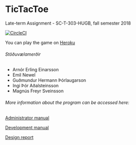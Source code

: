 # TicTacToe

Late-term Assignment - SC-T-303-HUGB, fall semester 2018

[![CircleCI](https://circleci.com/gh/Stoduvaelamerdir/TicTacToe/tree/master.svg?style=svg)](https://circleci.com/gh/Stoduvaelamerdir/TicTacToe/tree/master)

You can play the game on [Heroku](https://glacial-inlet-92555.herokuapp.com/)

###### Stöðuvælamerðir

- Arnór Erling Einarsson
- Emil Newel
- Guðmundur Hermann Þórlaugarson
- Ingi Þór Aðalsteinsson
- Magnús Freyr Sveinsson

###### More information about the program can be accessed here:

[Administrator manual](https://github.com/Stoduvaelamerdir/TicTacToe/blob/master/docs/admin-manual.md)

[Development manual](https://github.com/Stoduvaelamerdir/TicTacToe/blob/master/docs/developmnent-manual.md)

[Design report](https://github.com/Stoduvaelamerdir/TicTacToe/blob/master/docs/design-report.md)
